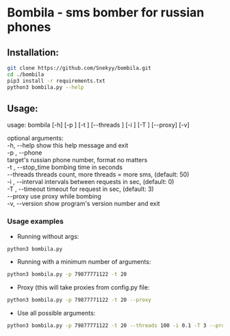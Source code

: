 # Bombila - sms bomber for russian phones

## Installation:
```bash
git clone https://github.com/Snekyy/bombila.git
cd ./bombila
pip3 install -r requirements.txt
python3 bombila.py --help
```
## Usage:

usage: bombila [-h] [-p <phone>] [-t <seconds>] [--threads <int>]
               [-i <seconds>] [-T <seconds>] [--proxy] [-v]

optional arguments:</br>
  -h, --help                             show this help message and exit</br>
  -p <phone>, --phone <phone></br>       target's russian phone number, format no matters</br>
  -t <seconds>, --stop_time <seconds>    bombing time in seconds</br>
  --threads <int>                        threads count, more threads = more sms, (default: 50)</br>
  -i <seconds>, --interval <seconds>     intervals between requests in sec, (default: 0)</br>
  -T <seconds>, --timeout <seconds>      timeout for request in sec, (default: 3)</br>
  --proxy                                use proxy while bombing</br>
  -v, --version                          show program's version number and exit</br>


### Usage examples ###
* Running without args:
```bash
python3 bombila.py
```

* Running with a minimum number of arguments:
```bash
python3 bombila.py -p 79877771122 -t 20
```
* Proxy (this will take proxies from config.py file:
```bash
python3 bombila.py -p 79877771122 -t 20 --proxy
```
* Use all possible arguments:
```bash
python3 bombila.py -p 79877771122 -t 20 --threads 100 -i 0.1 -T 3 --proxy
```
